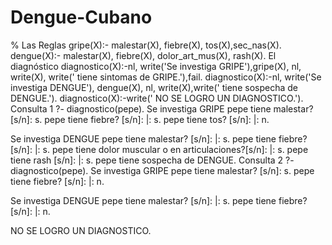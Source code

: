 # Dengue-Cubano
% Las Reglas
gripe(X):- malestar(X), fiebre(X), tos(X),sec_nas(X).
dengue(X):- malestar(X), fiebre(X), dolor_art_mus(X), rash(X).
El diagnóstico 
diagnostico(X):-nl, write('Se investiga GRIPE'),gripe(X),
             nl, write(X), write(' tiene sintomas de GRIPE.'),fail.
diagnostico(X):-nl, write('Se investiga DENGUE'), dengue(X),
             nl, write(X),write(' tiene sospecha de DENGUE.').
diagnostico(X):-write(' NO SE LOGRO UN DIAGNOSTICO.').
Consulta 1
?- diagnostico(pepe).
Se investiga GRIPE
pepe tiene malestar? [s/n]: s.
pepe tiene fiebre? [s/n]: |: s.
pepe tiene tos? [s/n]: |: n.

Se investiga DENGUE
pepe tiene malestar? [s/n]: |: s.
pepe tiene fiebre? [s/n]: |: s.
pepe tiene dolor muscular o en articulaciones?[s/n]: |: s.
pepe tiene rash [s/n]: |: s.
pepe tiene sospecha de DENGUE.
Consulta 2
?- diagnostico(pepe).
Se investiga GRIPE
pepe tiene malestar? [s/n]: s.
pepe tiene fiebre? [s/n]: |: n.

Se investiga DENGUE
pepe tiene malestar? [s/n]: |: s.
pepe tiene fiebre? [s/n]: |: n.
 
NO SE LOGRO UN DIAGNOSTICO.

